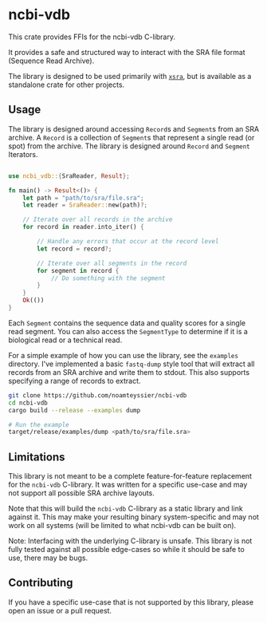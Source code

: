 # ncbi-vdb

This crate provides FFIs for the ncbi-vdb C-library.

It provides a safe and structured way to interact with the SRA file format (Sequence Read Archive).

The library is designed to be used primarily with [`xsra`](https://github.com/arcinstitute/xsra), but is available as a standalone crate for other projects.

## Usage

The library is designed around accessing `Record`s and `Segment`s from an SRA archive.
A `Record` is a collection of `Segment`s that represent a single read (or spot) from the archive.
The library is designed around `Record` and `Segment` Iterators.

```rust

use ncbi_vdb::{SraReader, Result};

fn main() -> Result<()> {
    let path = "path/to/sra/file.sra";
    let reader = SraReader::new(path)?;

    // Iterate over all records in the archive
    for record in reader.into_iter() {

        // Handle any errors that occur at the record level
        let record = record?;

        // Iterate over all segments in the record
        for segment in record {
            // Do something with the segment
        }
    }
    Ok(())
}
```

Each `Segment` contains the sequence data and quality scores for a single read segment.
You can also access the `SegmentType` to determine if it is a biological read or a technical read.

For a simple example of how you can use the library, see the `examples` directory.
I've implemented a basic `fastq-dump` style tool that will extract all records from an SRA archive and write them to stdout.
This also supports specifying a range of records to extract.

```bash
git clone https://github.com/noamteyssier/ncbi-vdb
cd ncbi-vdb
cargo build --release --examples dump

# Run the example
target/release/examples/dump <path/to/sra/file.sra>
```

## Limitations

This library is not meant to be a complete feature-for-feature replacement for the `ncbi-vdb` C-library.
It was written for a specific use-case and may not support all possible SRA archive layouts.

Note that this will build the `ncbi-vdb` C-library as a static library and link against it.
This may make your resulting binary system-specific and may not work on all systems (will be limited to what ncbi-vdb can be built on).

Note: Interfacing with the underlying C-library is unsafe. This library is not fully tested against all possible edge-cases so while it should be safe to use, there may be bugs.

## Contributing

If you have a specific use-case that is not supported by this library, please open an issue or a pull request.
